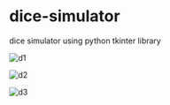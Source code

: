 # dice-simulator
dice simulator using python tkinter  library

![d1](https://user-images.githubusercontent.com/105961749/170023793-6342747a-5215-4bce-90d3-b41dfc40fff3.png)

![d2](https://user-images.githubusercontent.com/105961749/170024076-954f896f-8055-44bc-a080-26a43ffd89a4.png)

![d3](https://user-images.githubusercontent.com/105961749/170024283-b0e6ea16-4c06-49cb-8836-d790ac9ac0af.png)
